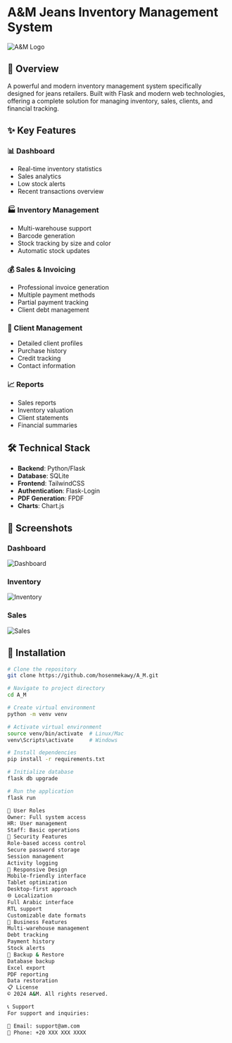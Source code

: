 # A&M Jeans Inventory Management System

![A&M Logo](static/img/logo.png)

## 🚀 Overview
A powerful and modern inventory management system specifically designed for jeans retailers. Built with Flask and modern web technologies, offering a complete solution for managing inventory, sales, clients, and financial tracking.

## ✨ Key Features

### 📊 Dashboard
- Real-time inventory statistics
- Sales analytics
- Low stock alerts
- Recent transactions overview

### 🏭 Inventory Management
- Multi-warehouse support
- Barcode generation
- Stock tracking by size and color
- Automatic stock updates

### 💰 Sales & Invoicing
- Professional invoice generation
- Multiple payment methods
- Partial payment tracking
- Client debt management

### 👥 Client Management
- Detailed client profiles
- Purchase history
- Credit tracking
- Contact information

### 📈 Reports
- Sales reports
- Inventory valuation
- Client statements
- Financial summaries

## 🛠 Technical Stack
- **Backend**: Python/Flask
- **Database**: SQLite
- **Frontend**: TailwindCSS
- **Authentication**: Flask-Login
- **PDF Generation**: FPDF
- **Charts**: Chart.js

## 📸 Screenshots

### Dashboard
![Dashboard](screenshots/dashboard.png)

### Inventory
![Inventory](screenshots/inventory.png)

### Sales
![Sales](screenshots/sales.png)

## 🚀 Installation

```bash
# Clone the repository
git clone https://github.com/hosenmekawy/A_M.git

# Navigate to project directory
cd A_M

# Create virtual environment
python -m venv venv

# Activate virtual environment
source venv/bin/activate  # Linux/Mac
venv\Scripts\activate     # Windows

# Install dependencies
pip install -r requirements.txt

# Initialize database
flask db upgrade

# Run the application
flask run

👥 User Roles
Owner: Full system access
HR: User management
Staff: Basic operations
🔐 Security Features
Role-based access control
Secure password storage
Session management
Activity logging
📱 Responsive Design
Mobile-friendly interface
Tablet optimization
Desktop-first approach
🌐 Localization
Full Arabic interface
RTL support
Customizable date formats
💼 Business Features
Multi-warehouse management
Debt tracking
Payment history
Stock alerts
🔄 Backup & Restore
Database backup
Excel export
PDF reporting
Data restoration
📋 License
© 2024 A&M. All rights reserved.

📞 Support
For support and inquiries:

📧 Email: support@am.com
📱 Phone: +20 XXX XXX XXXX
